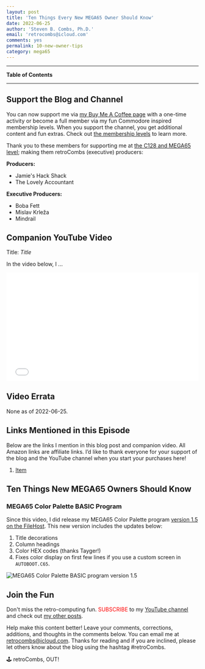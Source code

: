 ```yaml
---
layout: post
title: 'Ten Things Every New MEGA65 Owner Should Know'
date: 2022-06-25
author: 'Steven B. Combs, Ph.D.'
email: 'retrocombs@icloud.com'
comments: yes
permalink: 10-new-owner-tips
category: mega65
---
```




----

**Table of Contents**



----

## Support the Blog and Channel

You can now support me via [my Buy Me A Coffee page](https://www.buymeacoffee.com/retroCombs/) with a one-time activity or become a full member via my fun Commodore inspired membership levels. When you support the channel, you get additional content and fun extras. Check out [the membership levels](https://www.buymeacoffee.com/retroCombs) to learn more.

Thank you to these members for supporting me at [the C128 and MEGA65 level](https://www.buymeacoffee.com/retroCombs/membership); making them retroCombs (executive) producers:

**Producers:**

- Jamie's Hack Shack
- The Lovely Accountant

**Executive Producers:**

- Boba Fett
- Mislav Krleža
- Mindrail

## Companion YouTube Video

Title: _Title_

In the video below, I ...

<div style="position:relative;padding-top:56.25%;"><p><iframe src="link" frameborder="0" allowfullscreen="true" mozallowfullscreen="true" webkitallowfullscreen="true" style="position:absolute;top:0;left:0;width:100%;height:100%;"></iframe></p></div>

## Video Errata

None as of 2022-06-25.

## Links Mentioned in this Episode

Below are the links I mention in this blog post and companion video. All Amazon links are affiliate links. I’d like to thank everyone for your support of the blog and the YouTube channel when you start your purchases here!

1. [Item](link)

## Ten Things New MEGA65 Owners Should Know



### MEGA65 Color Palette BASIC Program

Since this video, I did release my MEGA65 Color Palette program [version 1.5 on the FileHost](https://files.mega65.org?id=1813f548-7280-4b73-9112-abc24b90892b). This new version includes the updates below:

1. Title decorations
2. Column headings
3. Color HEX codes (thanks Tayger!)
4. Fixes color display on first few lines if you use a custom screen in `AUTOBOOT.C65`.

![MEGA65 Color Palette BASIC program version 1.5](https://www.stevencombs.com/images/mega65/mega65-color-palette-version)

## Join the Fun

Don't miss the retro-computing fun. <font color="red">SUBSCRIBE</font> to my [YouTube channel](https://www.youtube.com/stevencombs) and check out [my other posts](https://www.stevencombs.com).

Help make this content better! Leave your comments, corrections, additions, and thoughts in the comments below. You can email me at [retrocombs@icloud.com](mailto:retrocombs@icloud.com). Thanks for reading and if you are inclined, please let others know about the blog using the hashtag #retroCombs.

🕹️ retroCombs, OUT!
